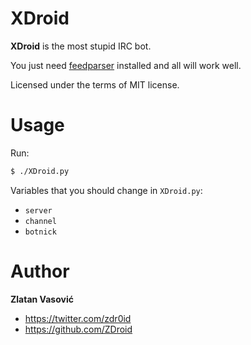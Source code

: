 # XDroid

**XDroid** is the most stupid IRC bot.

You just need [feedparser](http://code.google.com/p/feedparser/) installed and all will work well.

Licensed under the terms of MIT license.

# Usage

Run:
```bash
$ ./XDroid.py
```

Variables that you should change in `XDroid.py`:
* `server`
* `channel`
* `botnick`

# Author

**Zlatan Vasović**
* https://twitter.com/zdr0id
* https://github.com/ZDroid
